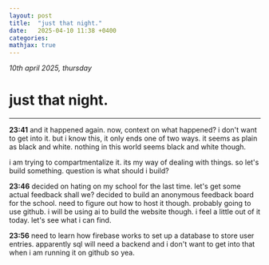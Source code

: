 ```yaml
---
layout: post
title:  "just that night."
date:   2025-04-10 11:38 +0400
categories:
mathjax: true
---
```


_10th april 2025, thursday_

# just that night.
---

**23:41**
and it happened again. now, context on what happened? i don't want to get into it. but i know this, it only ends one of two ways. it seems as plain as black and white. nothing in this world seems black and white though.

i am trying to compartmentalize it. its my way of dealing with things. so let's build something. question is what should i build?

**23:46**
decided on hating on my school for the last time. let's get some actual feedback shall we? decided to build an anonymous feedback board for the school. need to figure out how to host it though. probably going to use github. i will be using ai to build the website though. i feel a little out of it today. let's see what i can find.

**23:56**
need to learn how firebase works to set up a database to store user entries. apparently sql will need a backend and i don't want to get into that when i am running it on github so yea.
